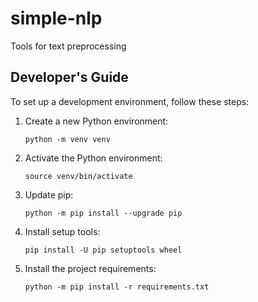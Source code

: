 # simple-nlp
Tools for text preprocessing


## Developer's Guide

To set up a development environment, follow these steps:

1. Create a new Python environment:

   ```
   python -m venv venv
   ```

1. Activate the Python environment:

   ```
   source venv/bin/activate
   ```

1. Update pip:

   ```
   python -m pip install --upgrade pip
   ```
1. Install setup tools:
    
    ```
    pip install -U pip setuptools wheel
    ```

2. Install the project requirements:

   ```
   python -m pip install -r requirements.txt
